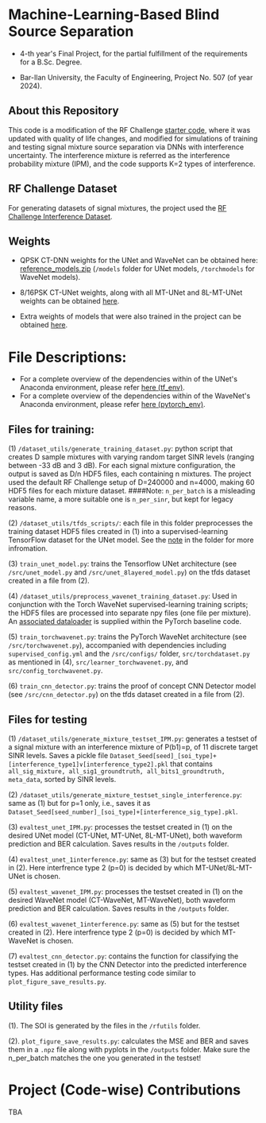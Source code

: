 # Machine-Learning-Based Blind Source Separation
- 4-th year's Final Project, for the partial fulfillment of the requirements for a B.Sc. Degree.

- Bar-Ilan University, the Faculty of Engineering, Project No. 507 (of year 2024).

## About this Repository

This code is a modification of the RF Challenge [starter code](https://github.com/RFChallenge/icassp2024rfchallenge), where it was updated with quality of life changes, and modified for simulations of training and testing signal mixture source separation via DNNs with interference uncertainty. The interference mixture is referred as the interference probability mixture (IPM), and the code supports K=2 types of interference.

## RF Challenge Dataset
For generating datasets of signal mixtures, the project used the [RF Challenge Interference Dataset](https://www.dropbox.com/scl/fi/zlvgxlhp8het8j8swchgg/dataset.zip?rlkey=4rrm2eyvjgi155ceg8gxb5fc4&dl=0).

## Weights
- QPSK CT-DNN weights for the UNet and WaveNet can be obtained here: [reference_models.zip](https://www.dropbox.com/scl/fi/890vztq67krephwyr0whb/reference_models.zip?rlkey=6yct3w8rx183f0l3ok2my6rej&dl=0)
(`/models` folder for UNet models, `/torchmodels` for WaveNet models).

- 8/16PSK CT-UNet weights, along with all MT-UNet and 8L-MT-UNet weights can be obtained [here](https://www.dropbox.com/scl/fi/gzriho4wv8zeodrswcejm/unet_models.zip?rlkey=qhejjcme6m88roktmgvlfkdyf&st=qhv4vs4t&dl=0).

- Extra weights of models that were also trained in the project can be obtained [here](https://www.dropbox.com/scl/fi/ijg3v1xfgxy7eu3vodf59/extra_models.zip?rlkey=glpxauktf53mpzy6bqr2smeck&st=n0nl2qne&dl=0).

# File Descriptions:

- For a complete overview of the dependencies within of the UNet's Anaconda environment, please refer [here (tf_env)](https://github.com/El-rod/ML-Based-Blind-Source-Seperation/blob/main/tf_env.yml).
- For a complete overview of the dependencies within of the WaveNet's Anaconda environment, please refer [here (pytorch_env)](https://github.com/El-rod/ML-Based-Blind-Source-Seperation/blob/main/pytorch_env.yml).

## Files for training:

(1) `/dataset_utils/generate_training_dataset.py`: python script that creates D sample mixtures with varying random target SINR levels (ranging between -33 dB and 3 dB). For each signal mixture configuration, the output is saved as D/n HDF5 files, each containing n mixtures. The project used the default RF Challenge setup of D=240000 and n=4000, making 60 HDF5 files for each mixture dataset. 
####Note: `n_per_batch` is a misleading variable name, a more suitable one is `n_per_sinr`, but kept for legacy reasons.

(2) `/dataset_utils/tfds_scripts/`: each file in this folder preprocesses the training dataset HDF5 files created in (1) into a supervised-learning TensorFlow dataset for the UNet model. See the [note](https://github.com/El-rod/ML-Based-Blind-Source-Seperation/blob/main/dataset_utils/tfds_scripts/NOTE.md) in the folder for more infromation.

(3) `train_unet_model.py`: trains the Tensorflow UNet architecture (see `/src/unet_model.py` and `/src/unet_8layered_model.py`) on the tfds dataset created in a file from (2).

(4)  `/dataset_utils/preprocess_wavenet_training_dataset.py`: Used in conjunction with the Torch WaveNet supervised-learning training scripts; the HDF5 files are processed into separate npy files (one file per mixture). An [associated dataloader](https://github.com/El-rod/ML-Based-Blind-Source-Seperation/blob/main/src/torchdataset.py) is supplied within the PyTorch baseline code.

(5) `train_torchwavenet.py`: trains the PyTorch WaveNet architecture (see `/src/torchwavenet.py`), accompanied with dependencies including `supervised_config.yml` and the `/src/configs/` folder,  `src/torchdataset.py` as mentioned in (4), `src/learner_torchwavenet.py`, and `src/config_torchwavenet.py`.

(6) `train_cnn_detector.py`: trains the proof of concept CNN Detector model (see `/src/cnn_detector.py`) on the tfds dataset created in a file from (2).

## Files for testing
(1) `/dataset_utils/generate_mixture_testset_IPM.py`: generates a testset of a signal mixture with an interference mixture of P(b1)=p, of 11 discrete target SINR levels. Saves a pickle file `Dataset_Seed[seed]_[soi_type]+[interference_type1]∨[interference_type2].pkl` that contains `all_sig_mixture, all_sig1_groundtruth, all_bits1_groundtruth, meta_data`, sorted by SINR levels.

(2) `/dataset_utils/generate_mixture_testset_single_interference.py`: same as (1) but for p=1 only, i.e., saves it as `Dataset_Seed[seed_number]_[soi_type]+[interference_sig_type].pkl`.

(3) `evaltest_unet_IPM.py`: processes the testset created in (1) on the desired UNet model (CT-UNet, MT-UNet, 8L-MT-UNet), both waveform prediction and BER calculation. Saves results in the `/outputs` folder.

(4) `evaltest_unet_1interference.py`: same as (3) but for the testset created in (2). Here interfrence type 2 (p=0) is decided by which MT-UNet/8L-MT-UNet is chosen.

(5) `evaltest_wavenet_IPM.py`: processes the testset created in (1) on the desired WaveNet model (CT-WaveNet, MT-WaveNet), both waveform prediction and BER calculation. Saves results in the `/outputs` folder.

(6) `evaltest_wavenet_1interference.py`: same as (5) but for the testset created in (2). Here interfrence type 2 (p=0) is decided by which MT-WaveNet is chosen.

(7) `evaltest_cnn_detector.py`: contains the function for classifying the testset created in (1) by the CNN Detector into the predicted interference types. Has additional performance testing code similar to `plot_figure_save_results.py`.

## Utility files
(1). The SOI is generated by the files in the `/rfutils` folder.
   
(2). `plot_figure_save_results.py`: calculates the MSE and BER and saves them in a `.npz` file along with pyplots in the `/outputs` folder. Make sure the n_per_batch matches the one you generated in the testset!

# Project (Code-wise) Contributions

TBA



